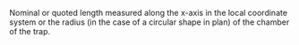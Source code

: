 ﻿Nominal or quoted length measured along the x-axis in the local coordinate system or the radius (in the case of a circular shape in plan) of the chamber of the trap.